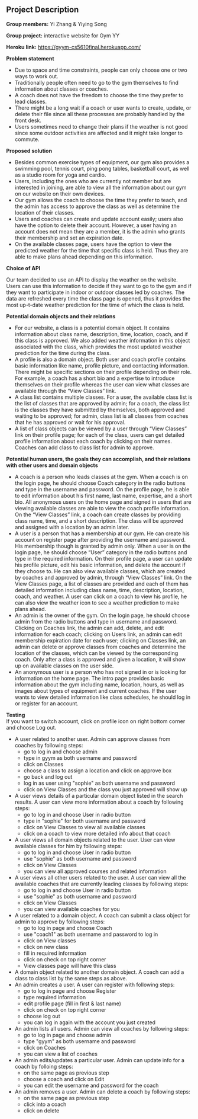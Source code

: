 ## Project Description

**Group members:** Yi Zhang & Yiying Song

**Group project:** interactive website for Gym YY

**Heroku link:** https://gyym-cs5610final.herokuapp.com/

**Problem statement**
* Due to space and time constraints, people can only choose one or two ways to work out.
* Traditionally people often need to go to the gym themselves to find information about classes or coaches.
* A coach does not have the freedom to choose the time they prefer to lead classes.
* There might be a long wait if a coach or user wants to create, update, or delete their file since all these processes are probably handled by the front desk.
* Users sometimes need to change their plans if the weather is not good since some outdoor activities are affected and it might take longer to commute.

**Proposed solution**
* Besides common exercise types of equipment, our gym also provides a swimming pool, tennis court, ping pong tables, basketball court, as well as a studio room for yoga and cardio.
* Users, including the ones who are currently not member but are interested in joining, are able to view all the information about our gym on our website on their own devices.
* Our gym allows the coach to choose the time they prefer to teach, and the admin has access to approve the class as well as determine the location of their classes.
* Users and coaches can create and update account easily; users also have the option to delete their account. However, a user having an account does not mean they are a member, it is the admin who grants their membership and set an expiration date.
* On the available classes page, users have the option to view the predicted weather for the time that specific class is held. Thus they are able to make plans ahead depending on this information.

**Choice of API**  

Our team decided to use an API to display the weather on the website. Users can use this information to decide if they want to go to the gym and if they want to participate in indoor or outdoor classes led by coaches. The data are refreshed every time the class page is opened, thus it provides the most up-t-date weather prediction for the time of which the class is held.

**Potential domain objects and their relations**
* For our website, a class is a potential domain object. It contains information about class name, description, time, location, coach, and if this class is approved. We also added weather information in this object associated with the class, which provides the most updated weather prediction for the time during the class.
* A profile is also a domain object. Both user and coach profile contains basic information like name, profile picture, and contacting information. There might be specific sections on their profile depending on their role. For example, a coach has a short bio and a expertise to introduce themselves on their profile whereas the user can view what classes are available through the “View Classes” link.
* A class list contains multiple classes. For a user, the available class list is the list of classes that are approved by admin; for a coach, the class list is the classes they have submitted by themselves, both approved and waiting to be approved; for admin, class list is all classes from coaches that he has approved or wait for his approval.
* A list of class objects can be viewed by a user through “View Classes” link on their profile page; for each of the class, users can get detailed profile information about each coach by clicking on their names. Coaches can add class to class list for admin to approve.

**Potential human users, the goals they can accomplish, and their relations with other users and domain objects**
* A coach is a person who leads classes at the gym. When a coach is on the login page, he should choose Coach category in the radio buttons and type in the username and password. On the profile page, he is able to edit information about his first name, last name, expertise, and a short bio. All anonymous users on the home page and signed in users that are viewing available classes are able to view the coach profile information. On the “View Classes” link, a coach can create classes by providing class name, time, and a short description. The class will be approved and assigned with a location by an admin later.
* A user is a person that has a membership at our gym. He can create his account on register page after providing the username and password. His membership though is granted by admin only. When a user is on the login page, he should choose “User” category in the radio buttons and type in the required information. On their profile page, a user can update his profile picture, edit his basic information, and delete the account if they choose to. He can also view available classes, which are created by coaches and approved by admin, through “View Classes” link. On the View Classes page, a list of classes are provided and each of them has detailed information including class name, time, description, location, coach, and weather. A user can click on a coach to view his profile, he can also view the weather icon to see a weather prediction to make plans ahead.
* An admin is the owner of the gym. On the login page, he should choose admin from the radio buttons and type in username and password. Clicking on Coaches link, the admin can add, delete, and edit information for each coach; clicking on Users link, an admin can edit membership expiration date for each user; clicking on Classes link, an admin can delete or approve classes from coaches and determine the location of the classes, which can be viewed by the corresponding coach. Only after a class is approved and given a location, it will show up on available classes on the user side.
* An anonymous user is a person who has not signed in or is looking for information on the home page. The intro page provides basic information about the gym including name, location, hours, as well as images about types of equipment and current coaches. If the user wants to view detailed information like class schedules, he should log in or register for an account.

**Testing**  
If you want to switch account, click on profile icon on right bottom corner and choose Log out.  
* A user related to another user. Admin can approve classes from coaches by following steps:
  * go to log in and choose admin
  * type in gyym as both username and password
  * click on Classes
  * choose a class to assign a location and click on approve box
  * go back and log out
  * log in as user using "sophie" as both username and password
  * click on View Classes and the class you just approved will show up
* A user views details of a particular domain object listed in the search results. A user can view more information about a coach by following steps:
  * go to log in and choose User in radio button
  * type in "sophie" for both username and password
  * click on View Classes to view all available classes
  * click on a coach to view more detailed info about that coach
* A user views all domain objects related to the user. User can view available classes for him by following steps:
  * go to log in and choose User in radio button
  * use "sophie" as both username and password
  * click on View Classes
  * you can view all approved courses and related information
* A user views all other users related to the user. A user can view all the available coaches that are currently leading classes by following steps:
  * go to log in and choose User in radio button
  * use "sophie" as both username and password
  * click on View Classes
  * you can view available coaches for you
* A user related to a domain object. A coach can submit a class object for admin to approve by following steps:
  * go to log in page and choose Coach
  * use "coach1" as both username and password to log in 
  * click on View classes
  * click on new class
  * fill in required information
  * click on check on top right corner
  * View classes page will have this class
* A domain object related to another domain object. A coach can add a class to class list by the same steps as above.
* An admin creates a user. A user can register with following steps:
  * go to log in page and choose Register
  * type required information
  * edit profile page (fill in first & last name)
  * click on check on top right corner
  * choose log out
  * you can log in again with the account you just created
* An admin lists all users. Admin can view all coaches by following steps:
  * go to log in page and choose admin
  * type "gyym" as both username and password
  * click on Coaches
  * you can view a list of coaches
* An admin edits/updates a particular user. Admin can update info for a coach by folloing steps:
  * on the same page as previous step
  * choose a coach and click on Edit
  * you can edit the username and password for the coach
* An admin removes a user. Admin can delete a coach by following steps:
  * on the same page as previous step
  * click into a coach
  * click on delete

